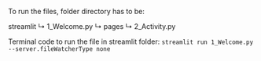 To run the files, folder directory has to be:

streamlit
↳ 1_Welcome.py
↳ pages
  ↳ 2_Activity.py 

Terminal code to run the file in streamlit folder: `streamlit run 1_Welcome.py --server.fileWatcherType none`
